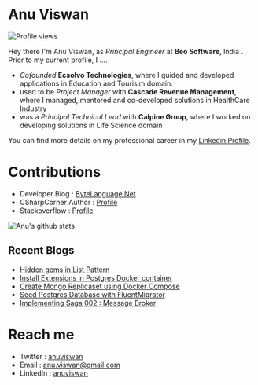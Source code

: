 # Anu Viswan
![Profile views](https://gpvc.arturio.dev/anuviswan)  

Hey there I'm Anu Viswan, as _Principal Engineer_ at **Beo Software**, India .  Prior to my current profile, I ....

* _Cofounded_ **Ecsolvo Technologies**, where I guided and developed applications in Education and Tourisim domain.
* used to be _Project Manager_ with **Cascade Revenue Management**, where I managed, mentored and co-developed solutions in HealthCare Industry
* was a _Principal Technical Lead_ with **Calpine Group**, where I worked on developing solutions in Life Science domain

You can find more details on my professional career in my [Linkedin Profile](https://www.linkedin.com/in/anuviswan/). 

# Contributions
* Developer Blog : [ByteLanguage.Net](http://www.bytelanguage.net)
* CSharpCorner Author : [Profile](https://www.c-sharpcorner.com/members/anu.viswan)
* Stackoverflow : [Profile](https://stackoverflow.com/users/7299782/anu-viswan)

![Anu's github stats](https://github-readme-stats.vercel.app/api?username=anuviswan)

## Recent Blogs
<!-- BLOGPOSTS:START -->
- [Hidden gems in List Pattern](https://bytelanguage.com/2023/02/28/hidden-gems-in-list-pattern/)
- [Install Extensions in Postgres Docker container](https://bytelanguage.com/2023/02/19/install-extensions-in-postgres-docker-container/)
- [Create Mongo Replicaset using Docker Compose](https://bytelanguage.com/2023/02/13/create-mongo-replicaset-using-docker-compose/)
- [Seed Postgres Database with FluentMigrator](https://bytelanguage.com/2023/01/31/seed-postgres-database-with-fluentmigrator/)
- [Implementing Saga 002 : Message Broker](https://bytelanguage.com/2023/01/04/implementing-saga-002-message-broker/)
<!-- BLOGPOSTS:END -->

# Reach me
* Twitter : [anuviswan](https://twitter.com/anuviswan)
* Email : anu.viswan@gmail.com
* LinkedIn : [anuviswan](https://www.linkedin.com/in/anuviswan/)


